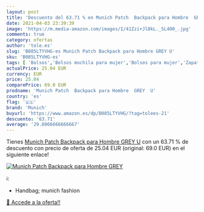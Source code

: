 ```yaml
---
layout: post
title: 'Descuento del 63.71 % en Munich Patch  Backpack para Hombre  GREY'
date: 2021-04-03 23:39:39
image: 'https://m.media-amazon.com/images/I/41Zzi+Jl8kL._SL400_.jpg'
comments: true
category: ofertas
author: 'tole.es'
slug: 'B085LTYVHG-es Munich Patch Backpack para Hombre GREY U'
sku: 'B085LTYVHG-es'
tags: [ 'Bolsos','Bolsos mochila para mujer','Bolsos para mujer','Zapatos y complementos','backpack','munich', ]
actualPrice: 25.04 EUR
currency: EUR
price: 25.04
comparePrice: 69.0 EUR
prodname: 'Munich Patch  Backpack para Hombre  GREY  U'
country: 'es'
flag: '🇪🇸'
brand: 'Munich'
buyurl: 'https://www.amazon.es/dp/B085LTYVHG/?tag=tolees-21'
descuento: '63.71'
average: '29.8066666666667'
---
```


Tienes [Munich Patch  Backpack para Hombre  GREY  U](https://www.amazon.es/dp/B085LTYVHG/?tag=tolees-21) con un 63.71 % de descuento con precio de oferta de 25.04 EUR (original: 69.0 EUR) en el siguiente enlace!

[![Munich Patch  Backpack para Hombre  GREY](https://m.media-amazon.com/images/I/41Zzi+Jl8kL._SL400_.jpg)](https://www.amazon.es/dp/B085LTYVHG/?tag=tolees-21)

ℹ️:

- Handbag; munich fashion

[🛒 Accede a la oferta!!](https://www.amazon.es/dp/B085LTYVHG/?tag=tolees-21)
